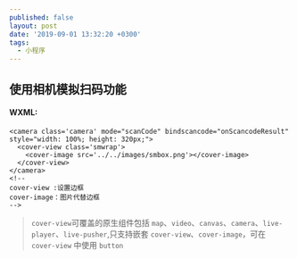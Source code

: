 ```yaml
---
published: false
layout: post
date: '2019-09-01 13:32:20 +0300'
tags:
  - 小程序
---
```

## 使用相机模拟扫码功能

#### WXML:
```
<camera class='camera' mode="scanCode" bindscancode="onScancodeResult"  style="width: 100%; height: 320px;">
  <cover-view class='smwrap'>
    <cover-image src='../../images/smbox.png'></cover-image>
  </cover-view>
</camera>
<!--
cover-view :设置边框
cover-image：图片代替边框
-->

```
> `cover-view`可覆盖的原生组件包括 `map`、`video`、`canvas`、`camera`、`live-player`、`live-pusher`,只支持嵌套 `cover-view`、`cover-image`，可在 `cover-view` 中使用 `button`
